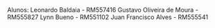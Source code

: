 Alunos: Leonardo Baldaia - RM557416 Gustavo Oliveira de Moura - RM555827 Lynn Bueno - RM551102 Juan Francisco Alves - RM555541
